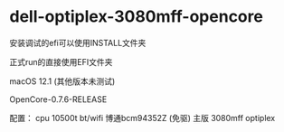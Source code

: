 # dell-optiplex-3080mff-opencore


安装调试的efi可以使用INSTALL文件夹

正式run的直接使用EFI文件夹

macOS 12.1 (其他版本未测试)

OpenCore-0.7.6-RELEASE

配置：
cpu       10500t
bt/wifi   博通bcm94352Z (免驱)
主版       3080mff optiplex
